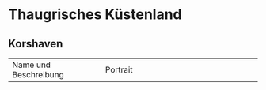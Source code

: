 # Thaugrisches Küstenland

## Korshaven

<table>
<tr><td>Name und Beschreibung</td><td width="300">Portrait</td></tr>
<!--<tr><td><h4>Invidianoir</h4> Hohefürstin der Eifersucht.</td><td width="300"><img src="invidianoir.png" alt="" /></td></tr>-->
<!--<tr><td><h4>Marina</h4> Kapitänin eines Handelsschiffes.</td><td width="300"><img src="marina.png" alt="" /></td></tr>-->
</table>